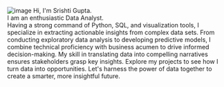 ![image](https://github.com/Srishti-20/RK/assets/93029264/e7beab0e-beb1-471a-9290-acf9b83eb93c)
Hi, I'm Srishti Gupta.    
I am an enthusiastic Data Analyst.  
Having a strong command of Python, SQL, and visualization tools, I specialize in extracting actionable insights from complex data sets. From conducting exploratory data analysis to developing predictive models, I combine technical proficiency with business acumen to drive informed decision-making. My skill in translating data into compelling narratives ensures stakeholders grasp key insights. Explore my projects to see how I turn data into opportunities. Let's harness the power of data together to create a smarter, more insightful future.  
